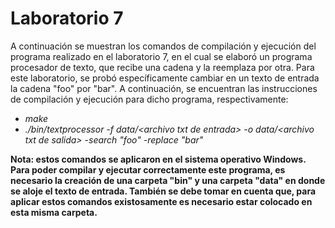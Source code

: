 # Laboratorio 7

A continuación se muestran los comandos de compilación y ejecución del programa realizado en el laboratorio 7, en el cual se elaboró un programa procesador de texto, que recibe una cadena y la reemplaza por otra. Para este laboratorio, se probó específicamente cambiar en un texto de entrada la cadena "foo" por "bar". A continuación, se encuentran las instrucciones de compilación y ejecución para dicho programa, respectivamente:

- *make*
- *./bin/textprocessor -f data/\<archivo txt de entrada\> -o data/\<archivo txt de salida\> -search "foo" -replace "bar"*

**Nota: estos comandos se aplicaron en el sistema operativo Windows. Para poder compilar y ejecutar correctamente este programa, es necesario la creación de una carpeta "bin" y una carpeta "data" en donde se aloje el texto de entrada. También se debe tomar en cuenta que, para aplicar estos comandos existosamente es necesario estar colocado en esta misma carpeta.**